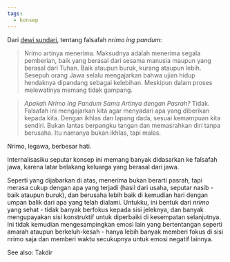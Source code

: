 ```yaml
---
tags:
  - konsep
---
```

Dari [dewi sundari](https://www.dewisundari.com/falsafah-jawa-nrimo-ing-pandum/), tentang falsafah *nrimo ing pandum*:

> Nrimo artinya menerima. Maksudnya adalah menerima segala pemberian, baik yang berasal dari sesama manusia maupun yang berasal dari Tuhan. Baik ataupun buruk, kurang ataupun lebih. Sesepuh orang Jawa selalu mengajarkan bahwa ujian hidup hendaknya dipandang sebagai kelebihan. Meskipun dalam proses melewatinya memang tidak gampang.

> *Apakah Nrimo Ing Pandum Sama Artinya dengan Pasrah?*
> Tidak. Falsafah ini mengajarkan kita agar menyadari apa yang diberikan kepada kita. Dengan ikhlas dan lapang dada, sesuai kemampuan kita sendiri. Bukan lantas berpangku tangan dan memasrahkan diri tanpa berusaha. Itu namanya bukan ikhlas, tapi malas.

Nrimo, legawa, berbesar hati.

Internalisasiku seputar konsep ini memang banyak didasarkan ke falsafah jawa, karena latar belakang keluarga yang berasal dari jawa.

Seperti yang dijabarkan di atas, menerima bukan berarti pasrah, tapi merasa cukup dengan apa yang terjadi (hasil dari usaha, seputar nasib - baik ataupun buruk), dan berusaha lebih baik di kemudian hari dengan umpan balik dari apa yang telah dialami. Untukku, ini bentuk dari *nrimo* yang sehat - tidak banyak berfokus kepada sisi jeleknya, dan banyak mengupayakan sisi konstruktif untuk diperbaiki di kesempatan selanjutnya. Ini tidak kemudian mengesampingkan emosi lain yang bertentangan seperti amarah ataupun berkeluh-kesah - hanya lebih banyak memberi fokus di sisi nrimo saja dan memberi waktu secukupnya untuk emosi negatif lainnya.

See also: Takdir